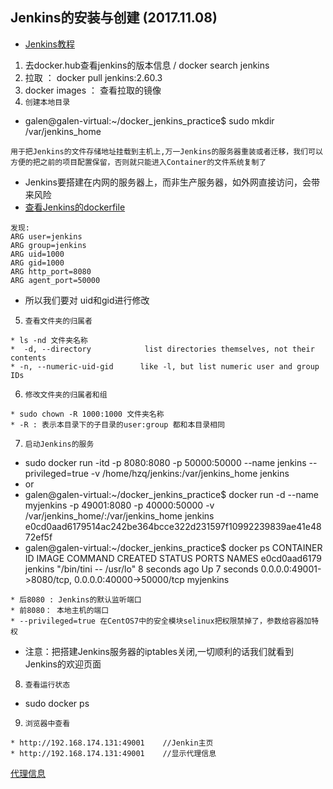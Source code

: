 ## Jenkins的安装与创建 (2017.11.08)
* [Jenkins教程](http://blog.csdn.net/mmd0308/article/details/77206563)
1. 去docker.hub查看jenkins的版本信息 / docker search  jenkins
2. 拉取 ： docker pull jenkins:2.60.3
3. docker images ： 查看拉取的镜像
4. `创建本地目录` 
* galen@galen-virtual:~/docker_jenkins_practice$ sudo mkdir /var/jenkins_home
```
用于把Jenkins的文件存储地址挂载到主机上,万一Jenkins的服务器重装或者迁移，我们可以方便的把之前的项目配置保留，否则就只能进入Container的文件系统复制了
```
* Jenkins要搭建在内网的服务器上，而非生产服务器，如外网直接访问，会带来风险
* [查看Jenkins的dockerfile](https://github.com/jenkinsci/docker/blob/587b2856cd225bb152c4abeeaaa24934c75aa460/Dockerfile)
```
发现: 
ARG user=jenkins
ARG group=jenkins
ARG uid=1000
ARG gid=1000
ARG http_port=8080
ARG agent_port=50000
```
* 所以我们要对 uid和gid进行修改
5. `查看文件夹的归属者`
```
* ls -nd 文件夹名称
*  -d, --directory            list directories themselves, not their contents
* -n, --numeric-uid-gid      like -l, but list numeric user and group IDs
```
6. `修改文件夹的归属者和组`
```
* sudo chown -R 1000:1000 文件夹名称
* -R : 表示本目录下的子目录的user:group 都和本目录相同
```

7. `启动Jenkins的服务`
* sudo docker run -itd -p 8080:8080 -p 50000:50000 --name jenkins --privileged=true  -v /home/hzq/jenkins:/var/jenkins_home jenkins
* or
* galen@galen-virtual:~/docker_jenkins_practice$ docker run -d --name myjenkins -p 49001:8080 -p 40000:50000 -v /var/jenkins_home/:/var/jenkins_home jenkins
e0cd0aad6179514ac242be364bcce322d231597f10992239839ae41e4872ef5f
* galen@galen-virtual:~/docker_jenkins_practice$ docker ps
CONTAINER ID        IMAGE               COMMAND                  CREATED             STATUS              PORTS                                               NAMES
e0cd0aad6179        jenkins             "/bin/tini -- /usr/lo"   8 seconds ago       Up 7 seconds        0.0.0.0:49001->8080/tcp, 0.0.0.0:40000->50000/tcp   myjenkins
```
* 后8080 : Jenkins的默认监听端口
* 前8080： 本地主机的端口
* --privileged=true 在CentOS7中的安全模块selinux把权限禁掉了，参数给容器加特权
```
* 注意：把搭建Jenkins服务器的iptables关闭,一切顺利的话我们就看到Jenkins的欢迎页面
8. `查看运行状态`
* sudo docker ps
9. `浏览器中查看`
```
* http://192.168.174.131:49001    //Jenkin主页
* http://192.168.174.131:49001    //显示代理信息
```
[代理信息]()